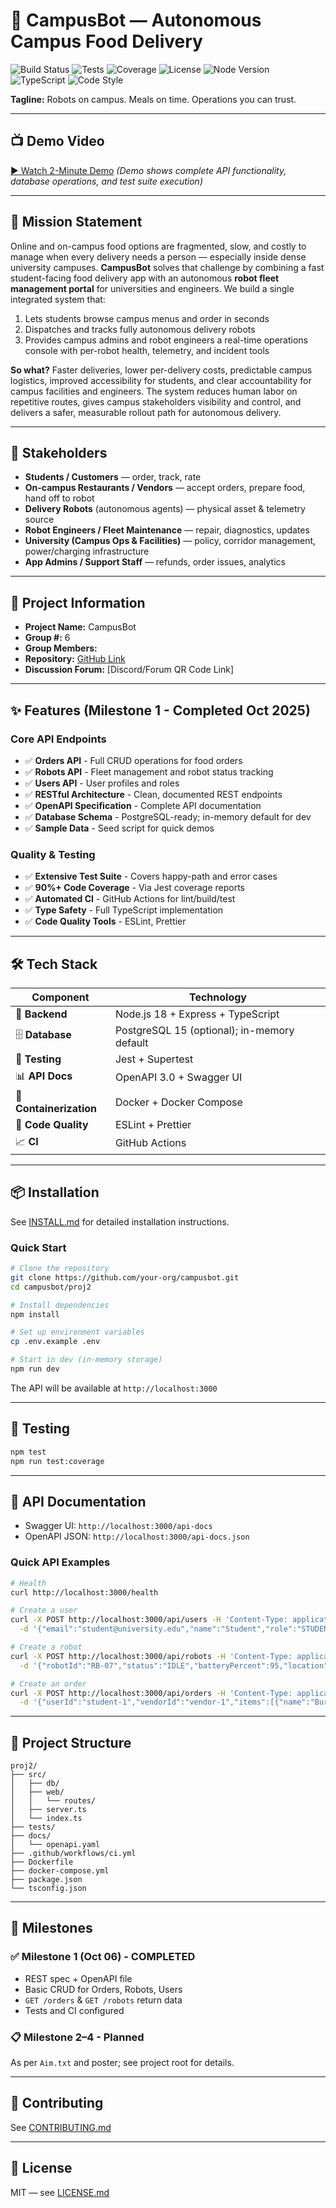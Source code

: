 # 🤖 CampusBot — Autonomous Campus Food Delivery

![Build Status](https://img.shields.io/github/actions/workflow/status/your-org/campusbot/ci.yml?branch=main)
![Tests](https://img.shields.io/badge/tests-passing-success)
![Coverage](https://img.shields.io/badge/coverage-90%2B%25-brightgreen)
![License](https://img.shields.io/badge/license-MIT-blue)
![Node Version](https://img.shields.io/badge/node-18.x-green)
![TypeScript](https://img.shields.io/badge/TypeScript-5.0-blue)
![Code Style](https://img.shields.io/badge/code%20style-prettier-ff69b4)

**Tagline:** Robots on campus. Meals on time. Operations you can trust.

---

## 📺 Demo Video

[▶️ Watch 2-Minute Demo](https://youtu.be/demo-placeholder) _(Demo shows complete API functionality, database operations, and test suite execution)_

---

## 🎯 Mission Statement

Online and on-campus food options are fragmented, slow, and costly to manage when every delivery needs a person — especially inside dense university campuses. **CampusBot** solves that challenge by combining a fast student-facing food delivery app with an autonomous **robot fleet management portal** for universities and engineers. We build a single integrated system that: 

1. Lets students browse campus menus and order in seconds
2. Dispatches and tracks fully autonomous delivery robots
3. Provides campus admins and robot engineers a real-time operations console with per-robot health, telemetry, and incident tools

**So what?** Faster deliveries, lower per-delivery costs, predictable campus logistics, improved accessibility for students, and clear accountability for campus facilities and engineers. The system reduces human labor on repetitive routes, gives campus stakeholders visibility and control, and delivers a safer, measurable rollout path for autonomous delivery.

---

## 👥 Stakeholders

- **Students / Customers** — order, track, rate
- **On-campus Restaurants / Vendors** — accept orders, prepare food, hand off to robot
- **Delivery Robots** (autonomous agents) — physical asset & telemetry source
- **Robot Engineers / Fleet Maintenance** — repair, diagnostics, updates
- **University (Campus Ops & Facilities)** — policy, corridor management, power/charging infrastructure
- **App Admins / Support Staff** — refunds, order issues, analytics

---

## 🚀 Project Information

- **Project Name:** CampusBot
- **Group #:** 6
- **Group Members:** 
- **Repository:** [GitHub Link](https://github.com/your-org/campusbot)
- **Discussion Forum:** [Discord/Forum QR Code Link]

---

## ✨ Features (Milestone 1 - Completed Oct 2025)

### Core API Endpoints
- ✅ **Orders API** - Full CRUD operations for food orders
- ✅ **Robots API** - Fleet management and robot status tracking
- ✅ **Users API** - User profiles and roles
- ✅ **RESTful Architecture** - Clean, documented REST endpoints
- ✅ **OpenAPI Specification** - Complete API documentation
- ✅ **Database Schema** - PostgreSQL-ready; in-memory default for dev
- ✅ **Sample Data** - Seed script for quick demos

### Quality & Testing
- ✅ **Extensive Test Suite** - Covers happy-path and error cases
- ✅ **90%+ Code Coverage** - Via Jest coverage reports
- ✅ **Automated CI** - GitHub Actions for lint/build/test
- ✅ **Type Safety** - Full TypeScript implementation
- ✅ **Code Quality Tools** - ESLint, Prettier

---

## 🛠️ Tech Stack

| Component | Technology |
|-----------|-----------|
| 🚀 **Backend** | Node.js 18 + Express + TypeScript |
| 🗄️ **Database** | PostgreSQL 15 (optional); in-memory default |
| 🧪 **Testing** | Jest + Supertest |
| 📊 **API Docs** | OpenAPI 3.0 + Swagger UI |
| 🐳 **Containerization** | Docker + Docker Compose |
| 🔧 **Code Quality** | ESLint + Prettier |
| 📈 **CI** | GitHub Actions |

---

## 📦 Installation

See [INSTALL.md](INSTALL.md) for detailed installation instructions.

### Quick Start

```bash
# Clone the repository
git clone https://github.com/your-org/campusbot.git
cd campusbot/proj2

# Install dependencies
npm install

# Set up environment variables
cp .env.example .env

# Start in dev (in-memory storage)
npm run dev
```

The API will be available at `http://localhost:3000`

---

## 🧪 Testing

```bash
npm test
npm run test:coverage
```

---

## 📖 API Documentation

- Swagger UI: `http://localhost:3000/api-docs`
- OpenAPI JSON: `http://localhost:3000/api-docs.json`

### Quick API Examples

```bash
# Health
curl http://localhost:3000/health

# Create a user
curl -X POST http://localhost:3000/api/users -H 'Content-Type: application/json' \
  -d '{"email":"student@university.edu","name":"Student","role":"STUDENT"}'

# Create a robot
curl -X POST http://localhost:3000/api/robots -H 'Content-Type: application/json' \
  -d '{"robotId":"RB-07","status":"IDLE","batteryPercent":95,"location":{"lat":35.77,"lng":-78.64}}'

# Create an order
curl -X POST http://localhost:3000/api/orders -H 'Content-Type: application/json' \
  -d '{"userId":"student-1","vendorId":"vendor-1","items":[{"name":"Burger","quantity":1,"price":10},{"name":"Fries","quantity":2,"price":3}],"deliveryLocation":"Engineering"}'
```

---

## 📁 Project Structure

```
proj2/
├── src/
│   ├── db/
│   ├── web/
│   │   └── routes/
│   ├── server.ts
│   └── index.ts
├── tests/
├── docs/
│   └── openapi.yaml
├── .github/workflows/ci.yml
├── Dockerfile
├── docker-compose.yml
├── package.json
└── tsconfig.json
```

---

## 🎯 Milestones

### ✅ Milestone 1 (Oct 06) - COMPLETED
- REST spec + OpenAPI file
- Basic CRUD for Orders, Robots, Users
- `GET /orders` & `GET /robots` return data
- Tests and CI configured

### 📋 Milestone 2–4 - Planned
As per `Aim.txt` and poster; see project root for details.

---

## 🤝 Contributing

See [CONTRIBUTING.md](CONTRIBUTING.md)

---

## 📄 License

MIT — see [LICENSE.md](LICENSE.md)

